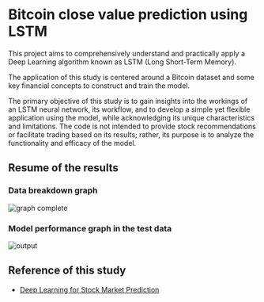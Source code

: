 # Bitcoin close value prediction using LSTM

This project aims to comprehensively understand and practically apply a Deep Learning algorithm known as LSTM (Long Short-Term Memory).

The application of this study is centered around a Bitcoin dataset and some key financial concepts to construct and train the model.

The primary objective of this study is to gain insights into the workings of an LSTM neural network, its workflow, and to develop a simple yet flexible application using the model, while acknowledging its unique characteristics and limitations. The code is not intended to provide stock recommendations or facilitate trading based on its results; rather, its purpose is to analyze the functionality and efficacy of the model.

## Resume of the results
### Data breakdown graph
![graph complete](https://github.com/celiolucaslm/Bitcoin-Prediction-Using-LSTM/assets/95986657/a95f8316-5b9f-45bf-b2e1-3cb1b6973bee)

### Model performance graph in the test data
![output](https://github.com/celiolucaslm/Bitcoin-Price-Prediction-Using-LSTM/issues/3#issue-2261320603)


## Reference of this study

 - [Deep Learning for Stock Market Prediction](https://www.mdpi.com/1099-4300/22/8/840)


